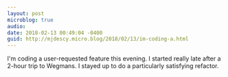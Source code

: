 ```yaml
---
layout: post
microblog: true
audio: 
date: 2018-02-13 00:49:04 -0400
guid: http://mjdescy.micro.blog/2018/02/13/im-coding-a.html
---
```

I'm coding a user-requested feature this evening. I started really late after a 2-hour trip to Wegmans. I stayed up to do a particularly satisfying refactor.
